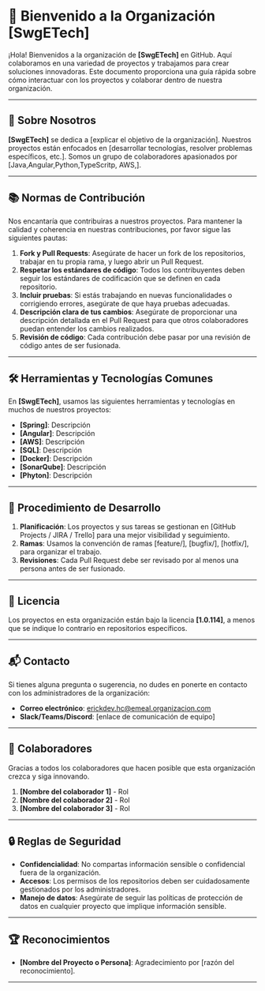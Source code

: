 # 🏢 Bienvenido a la Organización [SwgETech]

¡Hola! Bienvenidos a la organización de **[SwgETech]** en GitHub. Aquí colaboramos en una variedad de proyectos y trabajamos para crear soluciones innovadoras. Este documento proporciona una guía rápida sobre cómo interactuar con los proyectos y colaborar dentro de nuestra organización.

---

## 🚀 Sobre Nosotros

**[SwgETech]** se dedica a [explicar el objetivo de la organización]. Nuestros proyectos están enfocados en [desarrollar tecnologías, resolver problemas específicos, etc.]. Somos un grupo de colaboradores apasionados por [Java,Angular,Python,TypeScritp, AWS,].

---

## 📚 Normas de Contribución

Nos encantaría que contribuiras a nuestros proyectos. Para mantener la calidad y coherencia en nuestras contribuciones, por favor sigue las siguientes pautas:

1. **Fork y Pull Requests**: Asegúrate de hacer un fork de los repositorios, trabajar en tu propia rama, y luego abrir un Pull Request.
2. **Respetar los estándares de código**: Todos los contribuyentes deben seguir los estándares de codificación que se definen en cada repositorio.
3. **Incluir pruebas**: Si estás trabajando en nuevas funcionalidades o corrigiendo errores, asegúrate de que haya pruebas adecuadas.
4. **Descripción clara de tus cambios**: Asegúrate de proporcionar una descripción detallada en el Pull Request para que otros colaboradores puedan entender los cambios realizados.
5. **Revisión de código**: Cada contribución debe pasar por una revisión de código antes de ser fusionada.

---

## 🛠 Herramientas y Tecnologías Comunes

En **[SwgETech]**, usamos las siguientes herramientas y tecnologías en muchos de nuestros proyectos:

- **[Spring]**: Descripción
- **[Angular]**: Descripción
- **[AWS]**: Descripción
- **[SQL]**: Descripción
- **[Docker]**: Descripción
- **[SonarQube]**: Descripción
- **[Phyton]**: Descripción

---

## 📅 Procedimiento de Desarrollo

1. **Planificación**: Los proyectos y sus tareas se gestionan en [GitHub Projects / JIRA / Trello] para una mejor visibilidad y seguimiento.
2. **Ramas**: Usamos la convención de ramas [feature/], [bugfix/], [hotfix/], para organizar el trabajo.
3. **Revisiones**: Cada Pull Request debe ser revisado por al menos una persona antes de ser fusionado.

---

## 📜 Licencia

Los proyectos en esta organización están bajo la licencia **[1.0.114]**, a menos que se indique lo contrario en repositorios específicos.

---

## 📬 Contacto

Si tienes alguna pregunta o sugerencia, no dudes en ponerte en contacto con los administradores de la organización:

- **Correo electrónico**: erickdev.hc@emeal.organizacion.com
- **Slack/Teams/Discord**: [enlace de comunicación de equipo]

---

## 🤝 Colaboradores

Gracias a todos los colaboradores que hacen posible que esta organización crezca y siga innovando.

1. **[Nombre del colaborador 1]** - Rol
2. **[Nombre del colaborador 2]** - Rol
3. **[Nombre del colaborador 3]** - Rol

---

## 🔒 Reglas de Seguridad

- **Confidencialidad**: No compartas información sensible o confidencial fuera de la organización.
- **Accesos**: Los permisos de los repositorios deben ser cuidadosamente gestionados por los administradores.
- **Manejo de datos**: Asegúrate de seguir las políticas de protección de datos en cualquier proyecto que implique información sensible.

---

## 🏆 Reconocimientos

- **[Nombre del Proyecto o Persona]**: Agradecimiento por [razón del reconocimiento].

---

